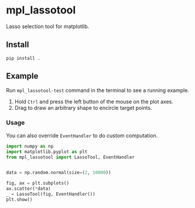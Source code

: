 # mpl_lassotool

Lasso selection tool for matplotlib.

## Install

```
pip install .
```

## Example

Run `mpl_lassotool-test` command in the terminal to see a running example.

1. Hold `Ctrl` and press the left button of the mouse on the plot axes.
2. Drag to draw an arbitrary shape to encircle target points.

### Usage

You can also override `EventHandler` to do custom computation.

```Python
import numpy as np
import matplotlib.pyplot as plt
from mpl_lassotool import LassoTool, EventHandler


data = np.random.normal(size=(2, 10000))

fig, ax = plt.subplots()
ax.scatter(*data)
_ = LassoTool(fig, EventHandler())
plt.show()
```
